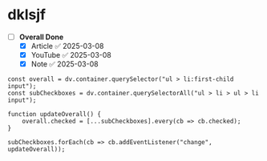 # dklsjf

- [ ] **Overall Done** <!-- This gets checked when all sub-checkboxes are checked -->
  - [x] Article ✅ 2025-03-08
  - [x] YouTube ✅ 2025-03-08
  - [x] Note ✅ 2025-03-08

```dataviewjs
const overall = dv.container.querySelector("ul > li:first-child input");
const subCheckboxes = dv.container.querySelectorAll("ul > li > ul > li input");

function updateOverall() {
    overall.checked = [...subCheckboxes].every(cb => cb.checked);
}

subCheckboxes.forEach(cb => cb.addEventListener("change", updateOverall));
```

